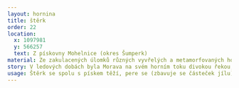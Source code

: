 ```yaml
---
layout: hornina
title: štěrk
order: 22
location:
  x: 1097981
  y: 566257
  text: Z pískovny Mohelnice (okres Šumperk)
material: Ze zakulacených úlomků různých vyvřelých a metamorfovaných hornin.
story: V ledových dobách byla Morava na svém horním toku divokou řekou, která unášela množství horninových úlomků z hor Jeseníku. Úlomky se kutálely v říčním proudu, narážely do sebe až se ohladily do kulata.
usage: Štěrk se spolu s pískem těží, pere se (zbavuje se částeček jílu), zrna štěrku a písku se třídí podle velikosti. Používají se jako plnivo do betonových a asfaltových směsí a pro další účely ve stavebnictví.
---
```


